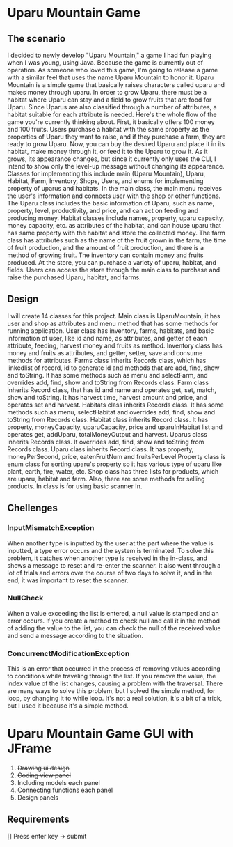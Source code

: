 # Uparu Mountain Game

## The scenario
I decided to newly develop "Uparu Mountain," a game I had fun playing when I was young, using Java. Because the game is currently out of operation. As someone who loved this game, I'm going to release a game with a similar feel that uses the name Uparu Mountain to honor it. Uparu Mountain is a simple game that basically raises characters called uparu and makes money through uparu. In order to grow Uparu, there must be a habitat where Uparu can stay and a field to grow fruits that are food for Uparu. Since Uparus are also classified through a number of attributes, a habitat suitable for each attribute is needed. 
Here's the whole flow of the game you're currently thinking about. First, it basically offers 100 money and 100 fruits. Users purchase a habitat with the same property as the properties of Uparu they want to raise, and if they purchase a farm, they are ready to grow Uparu. Now, you can buy the desired Uparu and place it in its habitat, make money through it, or feed it to the Uparu to grow it. As it grows, its appearance changes, but since it currently only uses the CLI, I intend to show only the level-up message without changing its appearance. Classes for implementing this include main (Uparu Mountain), Uparu, Habitat, Farm, Inventory, Shops, Users, and enums for implementing property of uparus and habitats. In the main class, the main menu receives the user's information and connects user with the shop or other functions. The Uparu class includes the basic information of Uparu, such as name, property, level, productivity, and price, and can act on feeding and producing money. Habitat classes include names, property, uparu capacity, money capacity, etc. as attributes of the habitat, and can house uparu that has same property with the habitat and store the collected money. The farm class has attributes such as the name of the fruit grown in the farm, the time of fruit production, and the amount of fruit production, and there is a method of growing fruit. The inventory can contain money and fruits produced. At the store, you can purchase a variety of uparu, habitat, and fields. Users can access the store through the main class to purchase and raise the purchased Uparu, habitat, and farms.

## Design
I will create 14 classes for this project. Main class is UparuMountain, it has user and shop as attributes and menu method that has some methods for running application.
User class has inventory, farms, habitats, and basic information of user, like id and name, as attributes, and getter of each attribute, feeding, harvest money and fruits as method.
Inventory class has money and fruits as attributes, and getter, setter, save and consume methods for attributes.
Farms class inherits Records class, which has linkedlist of record, id to generate id and methods that are add, find, show and toString. It has some methods such as menu and selectFarm, and overrides add, find, show and toString from Records class.
Farm class inherits Record class, that has id and name and operates get, set, match, show and toString. It has harvest time, harvest amount and price, and operates set and harvest.
Habitats class inherits Records class. It has some methods such as menu, selectHabitat and overrides add, find, show and toString from Records class.
Habitat class inherits Record class. It has property, moneyCapacity, uparuCapacity, price and uparuInHabitat list and operates get, addUparu, totalMoneyOutput and harvest.
Uparus class inherits Records class. It overrides add, find, show and toString from Records class.
Uparu class inherits Record class. It has property, moneyPerSecond, price, eatenFruitNum and fruitsPerLevel
Property class is enum class for sorting uparu's property so it has various type of uparu like plant, earth, fire, water, etc.
Shop class has three lists for products, which are uparu, habitat and farm. Also, there are some methods for selling products.
In class is for using basic scanner In.

## Chellenges
### InputMismatchException
When another type is inputted by the user at the part where the value is inputted, a type error occurs and the system is terminated. To solve this problem, it catches when another type is received in the in-class, and shows a message to reset and re-enter the scanner. It also went through a lot of trials and errors over the course of two days to solve it, and in the end, it was important to reset the scanner.

### NullCheck
When a value exceeding the list is entered, a null value is stamped and an error occurs. If you create a method to check null and call it in the method of adding the value to the list, you can check the null of the received value and send a message according to the situation.

### ConcurrenctModificationException
This is an error that occurred in the process of removing values according to conditions while traveling through the list. If you remove the value, the index value of the list changes, causing a problem with the traversal. There are many ways to solve this problem, but I solved the simple method, for loop, by changing it to while loop. It's not a real solution, it's a bit of a trick, but I used it because it's a simple method. 


# Uparu Mountain Game GUI with JFrame

1. ~~Drawing ui design~~
2. ~~Coding view panel~~
3. Including models each panel
4. Connecting functions each panel
5. Design panels

## Requirements
[] Press enter key -> submit
